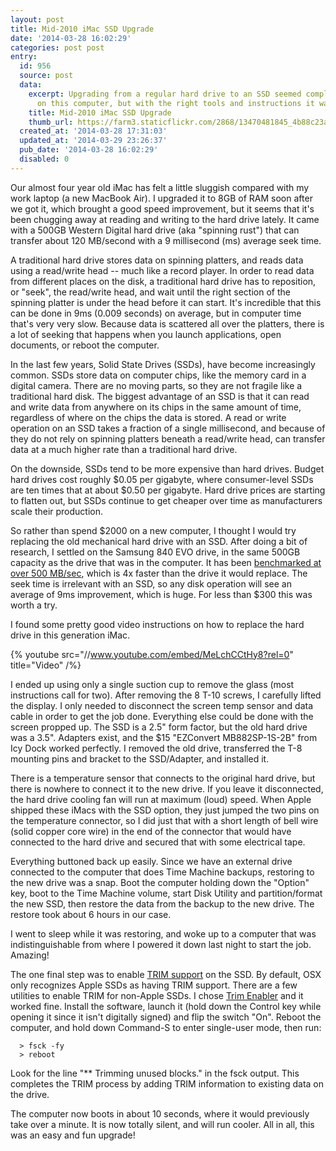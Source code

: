 ```yaml
---
layout: post
title: Mid-2010 iMac SSD Upgrade
date: '2014-03-28 16:02:29'
categories: post post
entry:
  id: 956
  source: post
  data:
    excerpt: Upgrading from a regular hard drive to an SSD seemed complicated at first
      on this computer, but with the right tools and instructions it was easy.
    title: Mid-2010 iMac SSD Upgrade
    thumb_url: https://farm3.staticflickr.com/2868/13470481845_4b88c23aeb_q.jpg
  created_at: '2014-03-28 17:31:03'
  updated_at: '2014-03-29 23:26:37'
  pub_date: '2014-03-28 16:02:29'
  disabled: 0
---
```

Our almost four year old iMac has felt a little sluggish compared with my work laptop (a new MacBook Air).  I upgraded it to 8GB of RAM soon after we got it, which brought a good speed improvement, but it seems that it's been chugging away at reading and writing to the hard drive lately.  It came with a 500GB Western Digital hard drive (aka "spinning rust") that can transfer about 120 MB/second with a 9 millisecond (ms) average seek time.  

A traditional hard drive stores data on spinning platters, and reads data using a read/write head -- much like a record player.  In order to read data from different places on the disk, a traditional hard drive has to reposition, or "seek", the read/write head, and wait until the right section of the spinning platter is under the head before it can start.  It's incredible that this can be done in 9ms (0.009 seconds) on average, but in computer time that's very very slow.  Because data is scattered all over the platters, there is a lot of seeking that happens when you launch applications, open documents, or reboot the computer.

In the last few years, Solid State Drives (SSDs), have become increasingly common.  SSDs store data on computer chips, like the memory card in a digital camera.  There are no moving parts, so they are not fragile like a traditional hard disk.  The biggest advantage of an SSD is that it can read and write data from anywhere on its chips in the same amount of time, regardless of where on the chips the data is stored.  A read or write operation on an SSD takes a fraction of a single millisecond, and because of they do not rely on spinning platters beneath a read/write head, can transfer data at a much higher rate than a traditional hard drive.  

On the downside, SSDs tend to be more expensive than hard drives.  Budget hard drives cost roughly $0.05 per gigabyte, where consumer-level SSDs are ten times that at about $0.50 per gigabyte.  Hard drive prices are starting to flatten out, but SSDs continue to get cheaper over time as manufacturers scale their production.

So rather than spend $2000 on a new computer, I thought I would try replacing the old mechanical hard drive with an SSD.  After doing a bit of research, I settled on the Samsung 840 EVO drive, in the same 500GB capacity as the drive that was in the computer.  It has been <a href="http://www.anandtech.com/show/7173/samsung-ssd-840-evo-review-120gb-250gb-500gb-750gb-1tb-models-tested">benchmarked at over 500 MB/sec</a>, which is 4x faster than the drive it would replace.  The seek time is irrelevant with an SSD, so any disk operation will see an average of 9ms improvement, which is huge.  For less than $300 this was worth a try.

I found some pretty good video instructions on how to replace the hard drive in this generation iMac.  

{% youtube src="//www.youtube.com/embed/MeLchCCtHy8?rel=0" title="Video" /%}

I ended up using only a single suction cup to remove the glass (most instructions call for two).  After removing the 8 T-10 screws, I carefully lifted the display.  I only needed to disconnect the screen temp sensor and data cable in order to get the job done.  Everything else could be done with the screen propped up.  The SSD is a 2.5" form factor, but the old hard drive was a 3.5".  Adapters exist, and the $15 "EZConvert MB882SP-1S-2B" from Icy Dock worked perfectly.  I removed the old drive, transferred the T-8 mounting pins and bracket to the SSD/Adapter, and installed it.  

There is a temperature sensor that connects to the original hard drive, but there is nowhere to connect it to the new drive.  If you leave it disconnected, the hard drive cooling fan will run at maximum (loud) speed.  When Apple shipped these iMacs with the SSD option, they just jumped the two pins on the temperature connector, so I did just that with a short length of bell wire (solid copper core wire) in the end of the connector that would have connected to the hard drive and secured that with some electrical tape.

Everything buttoned back up easily.  Since we have an external drive connected to the computer that does Time Machine backups, restoring to the new drive was a snap.  Boot the computer holding down the "Option" key, boot to the Time Machine volume, start Disk Utility and partition/format the new SSD, then restore the data from the backup to the new drive.  The restore took about 6 hours in our case.

I went to sleep while it was restoring, and woke up to a computer that was indistinguishable from where I powered it down last night to start the job.  Amazing!

The one final step was to enable [TRIM support](http://en.wikipedia.org/wiki/Trim_(computing)) on the SSD.  By default, OSX only recognizes Apple SSDs as having TRIM support.  There are a few utilities to enable TRIM for non-Apple SSDs.  I chose [Trim Enabler](http://www.cindori.org/software/trimenabler/) and it worked fine.  Install the software, launch it (hold down the Control key while opening it since it isn't digitally signed) and flip the switch "On".  Reboot the computer, and hold down Command-S to enter single-user mode, then run:

```
  > fsck -fy
  > reboot
```

Look for the line "** Trimming unused blocks." in the fsck output.  This completes the TRIM process by adding TRIM information to existing data on the drive.

The computer now boots in about 10 seconds, where it would previously take over a minute.  It is now totally silent, and will run cooler.  All in all, this was an easy and fun upgrade!

